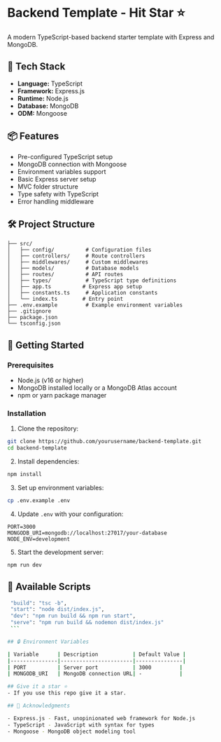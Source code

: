# Backend Template - Hit Star ⭐

A modern TypeScript-based backend starter template with Express and MongoDB.

## 🚀 Tech Stack

- **Language:** TypeScript
- **Framework:** Express.js
- **Runtime:** Node.js
- **Database:** MongoDB
- **ODM:** Mongoose

## 📦 Features

- Pre-configured TypeScript setup
- MongoDB connection with Mongoose
- Environment variables support
- Basic Express server setup
- MVC folder structure
- Type safety with TypeScript
- Error handling middleware

## 🛠️ Project Structure

```
├── src/
│   ├── config/          # Configuration files
│   ├── controllers/     # Route controllers
│   ├── middlewares/     # Custom middlewares
│   ├── models/          # Database models
│   ├── routes/          # API routes
│   ├── types/           # TypeScript type definitions
│   ├── app.ts          # Express app setup
│   ├── constants.ts     # Application constants
│   └── index.ts        # Entry point
├── .env.example         # Example environment variables
├── .gitignore
├── package.json
└── tsconfig.json
```

## 🚦 Getting Started

### Prerequisites

- Node.js (v16 or higher)
- MongoDB installed locally or a MongoDB Atlas account
- npm or yarn package manager

### Installation

1. Clone the repository:

```bash
git clone https://github.com/yourusername/backend-template.git
cd backend-template
```

2. Install dependencies:

```bash
npm install
```

3. Set up environment variables:

```bash
cp .env.example .env
```

4. Update `.env` with your configuration:

```env
PORT=3000
MONGODB_URI=mongodb://localhost:27017/your-database
NODE_ENV=development
```

5. Start the development server:

```bash
npm run dev
```

## 📜 Available Scripts

````bash
 "build": "tsc -b",
 "start": "node dist/index.js",
 "dev": "npm run build && npm run start",
 "serve": "npm run build && nodemon dist/index.js"
 ```

## 🔒 Environment Variables

| Variable      | Description           | Default Value |
|---------------|-----------------------|---------------|
| PORT          | Server port           | 3000         |
| MONGODB_URI   | MongoDB connection URL| -            |

## Give it a star ⭐
- If you use this repo give it a star.

## 👏 Acknowledgments

- Express.js - Fast, unopinionated web framework for Node.js
- TypeScript - JavaScript with syntax for types
- Mongoose - MongoDB object modeling tool

